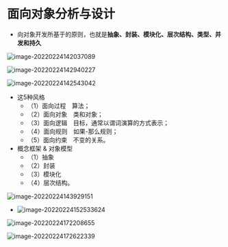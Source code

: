 # 面向对象分析与设计

- 向对象开发所基于的原则，也就是**抽象、封装、模块化、层次结构、类型、并发和持久**

![image-20220224142037089](https://raw.githubusercontent.com/TWDH/Leetcode-From-Zero/pictures/img/image-20220224142037089.png)

![image-20220224142940227](https://raw.githubusercontent.com/TWDH/Leetcode-From-Zero/pictures/img/image-20220224142940227.png)

![image-20220224142543042](https://raw.githubusercontent.com/TWDH/Leetcode-From-Zero/pictures/img/image-20220224142543042.png)



- 这5种风格
  - （1）面向过程　算法；
  - （2）面向对象　类和对象；
  - （3）面向逻辑　目标，通常以谓词演算的方式表示；
  - （4）面向规则　如果-那么规则；
  - （5）面向约束　不变的关系。
- 概念框架 & 对象模型
  - （1）抽象
  - （2）封装
  - （3）模块化
  - （4）层次结构。

![image-20220224143929151](https://raw.githubusercontent.com/TWDH/Leetcode-From-Zero/pictures/img/image-20220224143929151.png)



- ![image-20220224152533624](https://raw.githubusercontent.com/TWDH/Leetcode-From-Zero/pictures/img/image-20220224152533624.png)

![image-20220224172208655](https://raw.githubusercontent.com/TWDH/Leetcode-From-Zero/pictures/img/image-20220224172208655.png)

![image-20220224172622339](https://raw.githubusercontent.com/TWDH/Leetcode-From-Zero/pictures/img/image-20220224172622339.png)



















































































































